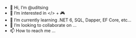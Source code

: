 - 👋 Hi, I’m @uditsing
- 👀 I’m interested in </> + 🎮
- 🌱 I’m currently learning .NET 6, SQL, Dapper, EF Core, etc...
- 💞️ I’m looking to collaborate on ...
- 📫 How to reach me ...

<!---
uditsing/uditsing is a ✨ special ✨ repository because its `README.md` (this file) appears on your GitHub profile.
You can click the Preview link to take a look at your changes.
--->
